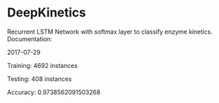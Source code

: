 # DeepKinetics
Recurrent LSTM Network with softmax layer to classify enzyme kinetics. Documentation:

2017-07-29

Training: 4692 instances

Testing: 408 instances

Accuracy: 0.9738562091503268


